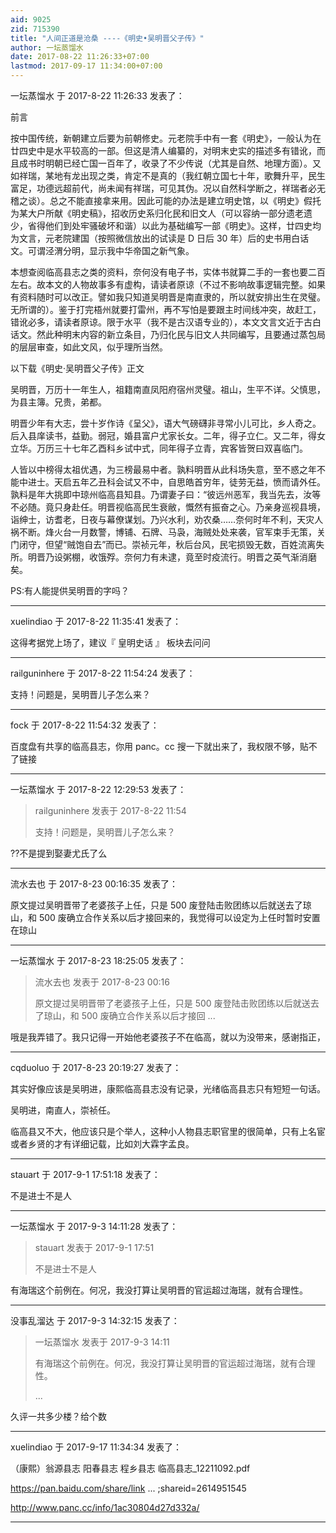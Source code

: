 ```yaml
---
aid: 9025
zid: 715390
title: "人间正道是沧桑 ----《明史•吴明晋父子传》"
author: 一坛蒸馏水
date: 2017-08-22 11:26:33+07:00
lastmod: 2017-09-17 11:34:00+07:00
---
```


一坛蒸馏水 于 2017-8-22 11:26:33 发表了：

前言

按中国传统，新朝建立后要为前朝修史。元老院手中有一套《明史》，一般认为在廿四史中是水平较高的一部。但这是清人编纂的，对明末史实的描述多有错讹，而且成书时明朝已经亡国一百年了，收录了不少传说（尤其是自然、地理方面）。又如祥瑞，某地有龙出现之类，肯定不是真的（我红朝立国七十年，歌舞升平，民生富足，功德远超前代，尚未闻有祥瑞，可见其伪。况以自然科学断之，祥瑞者必无稽之谈）。总之不能直接拿来用。因此可能的办法是建立明史馆，以《明史》假托为某大户所献《明史稿》，招收历史系归化民和旧文人（可以容纳一部分遗老遗少，省得他们到处牢骚破坏和谐）以此为基础编写一部《明史》。这样，廿四史均为文言，元老院建国（按照微信放出的试读是 D 日后 30 年）后的史书用白话文。可谓泾渭分明，显示我中华帝国之新气象。

本想查阅临高县志之类的资料，奈何没有电子书，实体书就算二手的一套也要二百左右。故本文的人物故事多有虚构，请读者原谅（不过不影响故事逻辑完整。如果有资料随时可以改正。譬如我只知道吴明晋是南直隶的，所以就安排出生在灵璧。无所谓的）。鉴于打完梧州就要打雷州，再不写怕是要跟主时间线冲突，故赶工，错讹必多，请读者原谅。限于水平（我不是古汉语专业的），本文文言文近于古白话文。然此种明末内容的新立条目，乃归化民与旧文人共同编写，且要通过蒸包局的层层审查，如此文风，似乎理所当然。

以下载《明史·吴明晋父子传》正文

吴明晋，万历十一年生人，祖籍南直凤阳府宿州灵璧。祖山，生平不详。父慎思，为县主簿。兄贵，弟都。

明晋少年有大志，尝十岁作诗《呈父》，语大气磅礴非寻常小儿可比，乡人奇之。后入县庠读书，益勤。弱冠，婚县富户尤家长女。二年，得子立仁。又二年，得女立华。万历三十七年乙酉科乡试中式，同年得子立青，宾客皆贺曰双喜临门。

人皆以中榜得太祖优遇，为三榜最易中者。孰料明晋从此科场失意，至不惑之年不能中进士。天启五年乙丑科会试又不中，自思皓首穷年，徒劳无益，愤而请外任。孰料是年大挑即中琼州临高县知县。乃谓妻子曰：“彼远州恶军，我当先去，汝等不必随。竟只身赴任。明晋视临高民生衰敝，慨然有振奋之心。乃亲身巡视县境，诣绅士，访耆老，日夜与幕僚谋划。乃兴水利，劝农桑……奈何时年不利，天灾人祸不断。烽火台一月数警，博铺、石牌、马袅，海贼处处来袭，官军束手无策，关门闭守，但望“贼饱自去”而已。崇祯元年，秋后台风，民宅损毁无数，百姓流离失所。明晋乃设粥棚，收饿殍。奈何力有未逮，竟至时疫流行。明晋之英气渐消磨矣。

PS:有人能提供吴明晋的字吗？

---

xuelindiao 于 2017-8-22 11:35:41 发表了：

这得考据党上场了，建议『 皇明史话 』 板块去问问

---

railguninhere 于 2017-8-22 11:54:24 发表了：

支持！问题是，吴明晋儿子怎么来？

---

fock 于 2017-8-22 11:54:32 发表了：

百度盘有共享的临高县志，你用 panc。cc 搜一下就出来了，我权限不够，贴不了链接

---

一坛蒸馏水 于 2017-8-22 12:29:53 发表了：

> railguninhere 发表于 2017-8-22 11:54
>
> 支持！问题是，吴明晋儿子怎么来？

??不是提到娶妻尤氏了么

---

流水去也 于 2017-8-23 00:16:35 发表了：

原文提过吴明晋带了老婆孩子上任，只是 500 废登陆击败团练以后就送去了琼山，和 500 废确立合作关系以后才接回来的，我觉得可以设定为上任时暂时安置在琼山

---

一坛蒸馏水 于 2017-8-23 18:25:05 发表了：

> 流水去也 发表于 2017-8-23 00:16
>
> 原文提过吴明晋带了老婆孩子上任，只是 500 废登陆击败团练以后就送去了琼山，和 500 废确立合作关系以后才接回 ...

哦是我弄错了。我只记得一开始他老婆孩子不在临高，就以为没带来，感谢指正，

---

cqduoluo 于 2017-8-23 20:19:27 发表了：

其实好像应该是吴明进，康熙临高县志没有记录，光绪临高县志只有短短一句话。

吴明进，南直人，崇祯任。

临高县又不大，他应该只是个举人，这种小人物县志职官里的很简单，只有上名宦或者乡贤的才有详细记载，比如刘大霖字孟良。

---

stauart 于 2017-9-1 17:51:18 发表了：

不是进士不是人

---

一坛蒸馏水 于 2017-9-3 14:11:28 发表了：

> stauart 发表于 2017-9-1 17:51
>
> 不是进士不是人

有海瑞这个前例在。何况，我没打算让吴明晋的官运超过海瑞，就有合理性。

---

没事乱溜达 于 2017-9-3 14:32:15 发表了：

> 一坛蒸馏水 发表于 2017-9-3 14:11
>
> 有海瑞这个前例在。何况，我没打算让吴明晋的官运超过海瑞，就有合理性。
>
> ...

久评一共多少楼？给个数

---

xuelindiao 于 2017-9-17 11:34:34 发表了：

（康熙）翁源县志 阳春县志 程乡县志 临高县志\_12211092.pdf

https://pan.baidu.com/share/link ... ;shareid=2614951545

http://www.panc.cc/info/1ac30804d27d332a/

---
